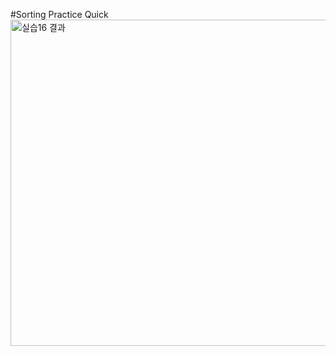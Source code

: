 #Sorting Practice Quick
<img width="522" alt="실습16 결과" src="https://github.com/romians/C-Traning16/assets/129321542/4974594e-4110-4d13-a7ba-a0fa5e6af11e">
